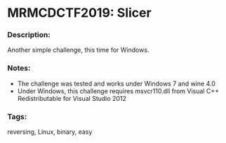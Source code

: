 # MRMCDCTF2019: Slicer

### Description:
Another simple challenge, this time for Windows.

### Notes:
* The challenge was tested and works under Windows 7 and wine 4.0
* Under Windows, this challenge requires msvcr110.dll from Visual C++ Redistributable for Visual Studio 2012 

### Tags:
reversing, Linux, binary, easy
